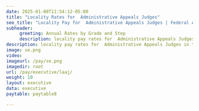 ```yaml
---
date: 2025-01-08T11:54:12-05:00
title: "Locality Rates for  Administrative Appeals Judges"
seo_title: "Locality Pay for  Administrative Appeals Judges | Federal Appeals Judge Salaries "
subheader:
     greeting: Annual Rates by Grade and Step
     description: locality pay rates for  Administrative Appeals Judges in the federal government. Explore how locality impacts Appeals Judge salaries.
description: locality pay rates for  Administrative Appeals Judges in the federal government. Explore how locality impacts Appeals Judge salaries.
image: se.png
video: 
imageurl: /pay/se.png
imagedir: root
url: /pay/executive/laaj/
weight: 10
layout: executive
data: executive
paytable: paytable8

---
```

